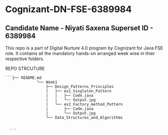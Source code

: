 # Cognizant-DN-FSE-6389984
Candidate Name - Niyati Saxena 
Superset ID - 6389984
---
This repo is a part of Digital Nurture 4.0 program by Cognizant for Java FSE role.
It contains all the mandatory hands-on arranged week wise in thier respective folders.

REPO STRCUTURE

<pre><code>```├── README.md
              └── Week1
                  ├── Design_Patterns_Principles
                  |   ├── ex1_Singleton_Pattern
                  |   |   ├── Code.java
                  |   |   └── Output.jpg
                  |   └── ex2_Factory_method_Pattern
                  |       ├── Code.java
                  |       └── Output.jpg
                  └── Data_Structures_and_Algorithms  
  
  
  ```</code></pre>



